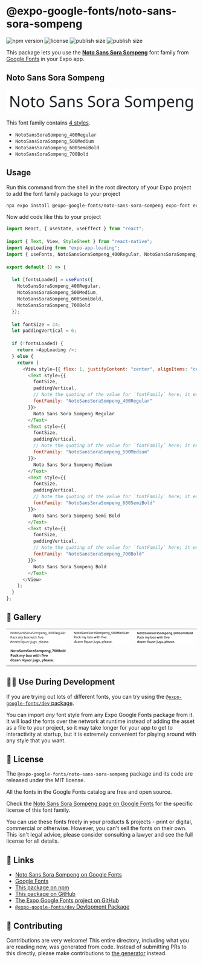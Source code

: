 # @expo-google-fonts/noto-sans-sora-sompeng

![npm version](https://flat.badgen.net/npm/v/@expo-google-fonts/noto-sans-sora-sompeng)
![license](https://flat.badgen.net/github/license/expo/google-fonts)
![publish size](https://flat.badgen.net/packagephobia/install/@expo-google-fonts/noto-sans-sora-sompeng)
![publish size](https://flat.badgen.net/packagephobia/publish/@expo-google-fonts/noto-sans-sora-sompeng)

This package lets you use the [**Noto Sans Sora Sompeng**](https://fonts.google.com/specimen/Noto+Sans+Sora+Sompeng) font family from [Google Fonts](https://fonts.google.com/) in your Expo app.

## Noto Sans Sora Sompeng

![Noto Sans Sora Sompeng](./font-family.png)

This font family contains [4 styles](#-gallery).

- `NotoSansSoraSompeng_400Regular`
- `NotoSansSoraSompeng_500Medium`
- `NotoSansSoraSompeng_600SemiBold`
- `NotoSansSoraSompeng_700Bold`

## Usage

Run this command from the shell in the root directory of your Expo project to add the font family package to your project

```sh
npx expo install @expo-google-fonts/noto-sans-sora-sompeng expo-font expo-app-loading
```

Now add code like this to your project

```js
import React, { useState, useEffect } from "react";

import { Text, View, StyleSheet } from "react-native";
import AppLoading from "expo-app-loading";
import { useFonts, NotoSansSoraSompeng_400Regular, NotoSansSoraSompeng_500Medium, NotoSansSoraSompeng_600SemiBold, NotoSansSoraSompeng_700Bold } from '@expo-google-fonts/noto-sans-sora-sompeng';

export default () => {

  let [fontsLoaded] = useFonts({
    NotoSansSoraSompeng_400Regular, 
    NotoSansSoraSompeng_500Medium, 
    NotoSansSoraSompeng_600SemiBold, 
    NotoSansSoraSompeng_700Bold
  });

  let fontSize = 24;
  let paddingVertical = 6;

  if (!fontsLoaded) {
    return <AppLoading />;
  } else {
    return (
      <View style={{ flex: 1, justifyContent: "center", alignItems: "center" }}>
        <Text style={{
          fontSize,
          paddingVertical,
          // Note the quoting of the value for `fontFamily` here; it expects a string!
          fontFamily: "NotoSansSoraSompeng_400Regular"
        }}>
          Noto Sans Sora Sompeng Regular
        </Text>
        <Text style={{
          fontSize,
          paddingVertical,
          // Note the quoting of the value for `fontFamily` here; it expects a string!
          fontFamily: "NotoSansSoraSompeng_500Medium"
        }}>
          Noto Sans Sora Sompeng Medium
        </Text>
        <Text style={{
          fontSize,
          paddingVertical,
          // Note the quoting of the value for `fontFamily` here; it expects a string!
          fontFamily: "NotoSansSoraSompeng_600SemiBold"
        }}>
          Noto Sans Sora Sompeng Semi Bold
        </Text>
        <Text style={{
          fontSize,
          paddingVertical,
          // Note the quoting of the value for `fontFamily` here; it expects a string!
          fontFamily: "NotoSansSoraSompeng_700Bold"
        }}>
          Noto Sans Sora Sompeng Bold
        </Text>
      </View>
    );
  }
};
```

## 🔡 Gallery


||||
|-|-|-|
|![NotoSansSoraSompeng_400Regular](./NotoSansSoraSompeng_400Regular.ttf.png)|![NotoSansSoraSompeng_500Medium](./NotoSansSoraSompeng_500Medium.ttf.png)|![NotoSansSoraSompeng_600SemiBold](./NotoSansSoraSompeng_600SemiBold.ttf.png)||
|![NotoSansSoraSompeng_700Bold](./NotoSansSoraSompeng_700Bold.ttf.png)||||


## 👩‍💻 Use During Development

If you are trying out lots of different fonts, you can try using the [`@expo-google-fonts/dev` package](https://github.com/expo/google-fonts/tree/master/font-packages/dev#readme).

You can import _any_ font style from any Expo Google Fonts package from it. It will load the fonts over the network at runtime instead of adding the asset as a file to your project, so it may take longer for your app to get to interactivity at startup, but it is extremely convenient for playing around with any style that you want.


## 📖 License

The `@expo-google-fonts/noto-sans-sora-sompeng` package and its code are released under the MIT license.

All the fonts in the Google Fonts catalog are free and open source.

Check the [Noto Sans Sora Sompeng page on Google Fonts](https://fonts.google.com/specimen/Noto+Sans+Sora+Sompeng) for the specific license of this font family.

You can use these fonts freely in your products & projects - print or digital, commercial or otherwise. However, you can't sell the fonts on their own. This isn't legal advice, please consider consulting a lawyer and see the full license for all details.

## 🔗 Links

- [Noto Sans Sora Sompeng on Google Fonts](https://fonts.google.com/specimen/Noto+Sans+Sora+Sompeng)
- [Google Fonts](https://fonts.google.com/)
- [This package on npm](https://www.npmjs.com/package/@expo-google-fonts/noto-sans-sora-sompeng)
- [This package on GitHub](https://github.com/expo/google-fonts/tree/master/font-packages/noto-sans-sora-sompeng)
- [The Expo Google Fonts project on GitHub](https://github.com/expo/google-fonts)
- [`@expo-google-fonts/dev` Devlopment Package](https://github.com/expo/google-fonts/tree/master/font-packages/dev)

## 🤝 Contributing

Contributions are very welcome! This entire directory, including what you are reading now, was generated from code. Instead of submitting PRs to this directly, please make contributions to [the generator](https://github.com/expo/google-fonts/tree/master/packages/generator) instead.
